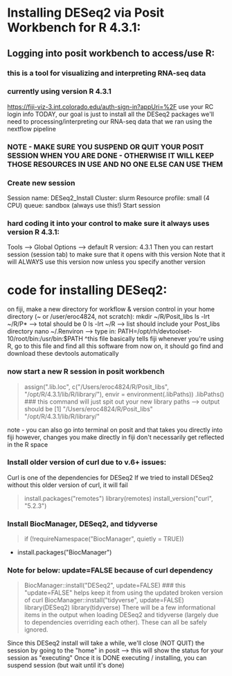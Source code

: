 # Installing DESeq2 via Posit Workbench for R 4.3.1:

## Logging into posit workbench to access/use R: 
### this is a tool for visualizing and interpreting RNA-seq data
### currently using version R 4.3.1
https://fiji-viz-3.int.colorado.edu/auth-sign-in?appUri=%2F
use your RC login info
TODAY, our goal is just to install all the DESeq2 packages we'll need to processing/interpreting our RNA-seq data that we ran using the nextflow pipeline


### NOTE - MAKE SURE YOU SUSPEND OR QUIT YOUR POSIT SESSION WHEN YOU ARE DONE - OTHERWISE IT WILL KEEP THOSE RESOURCES IN USE AND NO ONE ELSE CAN USE THEM


### Create new session
Session name: DESeq2_Install
Cluster: slurm
Resource profile: small (4 CPU)
queue: sandbox (always use this!)
Start session

### hard coding it into your control to make sure it always uses version R 4.3.1:
Tools --> Global Options --> default R version: 4.3.1
Then you can restart session (session tab) to make sure that it opens with this version
Note that it will ALWAYS use this version now unless you specify another version

# code for installing DESeq2:
on fiji, make a new directory for workflow & version control in your home directory (~ or /user/eroc4824, not scratch):
mkdir ~/R/Posit_libs
ls -lrt ~/R/P* --> total should be 0
ls -lrt ~/R --> list should include your Post_libs directory
nano ~/.Renviron --> type in: PATH=/opt/rh/devtoolset-10/root/bin:/usr/bin:$PATH
^this file basically tells fiji whenever you're using R, go to this file and find all this software
from now on, it should go find and download these devtools automatically

### now start a new R session in posit workbench
> assign(".lib.loc", c("/Users/eroc4824/R/Posit_libs", "/opt/R/4.3.1/lib/R/library/"), envir = environment(.libPaths))
> .libPaths()   ### this command will just spit out your new library paths --> output should be [1] "/Users/eroc4824/R/Posit_libs" "/opt/R/4.3.1/lib/R/library/"

note - you can also go into terminal on posit and that takes you directly into fiji
however, changes you make directly in fiji don't necessarily get reflected in the R space


### Install older version of curl due to v.6+ issues:
Curl is one of the dependencies for DESeq2
If we tried to install DESeq2 without this older version of curl, it will fail
> install.packages("remotes")
> library(remotes)
> install_version("curl", "5.2.3")


### Install BiocManager, DESeq2, and tidyverse
> if (!requireNamespace("BiocManager", quietly = TRUE))
+ install.packages("BiocManager")
### Note for below: update=FALSE because of curl dependency
> BiocManager::install("DESeq2", update=FALSE)    ### this "update=FALSE" helps keep it from using the updated broken version of curl
> BiocManager::install("tidyverse", update=FALSE)
> library(DESeq2)
> library(tidyverse)
There will be a few informational items in the output when loading DESeq2 and tidyverse (largely due to dependencies overriding each other). These can all be safely ignored.

Since this DESeq2 install will take a while, we'll close (NOT QUIT) the session by going to the "home" in posit --> this will show the status for your session as "executing"
Once it is DONE executing / installing, you can suspend session (but wait until it's done)
